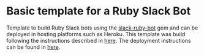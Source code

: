 # Basic template for a Ruby Slack Bot

Template to build Ruby Slack bots using the [slack-ruby-bot](https://github.com/slack-ruby/slack-ruby-bot) gem and can be deployed in hosting platforms such as Heroku.
This template was build following the instructions described in [here](https://github.com/slack-ruby/slack-ruby-bot/blob/master/TUTORIAL.md). The deployment instructions can be found in [here](https://github.com/slack-ruby/slack-ruby-bot/blob/master/DEPLOYMENT.md).
